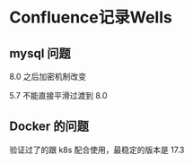 # Confluence记录Wells

## mysql 问题

8.0 之后加密机制改变

5.7 不能直接平滑过渡到 8.0

## Docker 的问题

验证过了的跟 k8s 配合使用，最稳定的版本是 17.3

